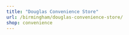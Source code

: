 ```yaml
---
title: "Douglas Convenience Store"
url: /birmingham/douglas-convenience-store/
shop: convenience
---
```

